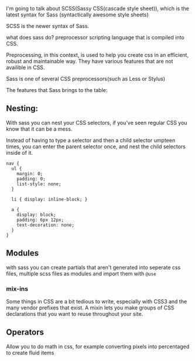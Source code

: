 
I'm going to talk about SCSS(Sassy CSS(cascade style sheet)), which is the latest syntax for Sass (syntactically awesome style sheets)

SCSS is the newer syntax of Sass.

what does sass do?
preprocessor scripting language that is compiled into CSS. 

Preprocessing, in this context, is used to help you create css in an efficient, robust and maintainable way.
They have various features that are not availible in CSS.

Sass is one of several CSS preprocessors(such as Less or Stylus)

The features that Sass brings to the table:

## Nesting:

With sass you can nest your CSS selectors, if you've seen regular CSS you know that it can be a mess.

Instead of having to type a selector and then a child selector umpteen times, you can enter the parent selector once, and nest the child selectors inside of it.

    nav {
      ul {
        margin: 0;
        padding: 0;
        list-style: none;
      }

      li { display: inline-block; }

      a {
        display: block;
        padding: 6px 12px;
        text-decoration: none;
      }
    }


## Modules

with sass you can create partials that aren't generated into seperate css files, multiple scss files as modules and import them with `@use`

### mix-ins
  Some things in CSS are a bit tedious to write, especially with CSS3 and the many vendor prefixes that exist. A mixin lets you make groups of CSS declarations that you want to reuse throughout your site.

## Operators
Allow you to do math in css, for example converting pixels into percentaged to create fluid items